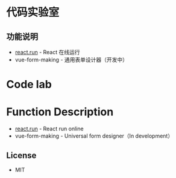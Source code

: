 # 代码实验室

## 功能说明

- [react.run](https://zhengxs2018.github.io/codelabs/) - React 在线运行
- vue-form-making - 通用表单设计器（开发中）

# Code lab

# Function Description

- [react.run](https://zhengxs2018.github.io/codelabs/) - React run online
- vue-form-making - Universal form designer（In development）


## License

- MIT
